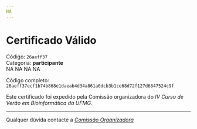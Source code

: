 ```yaml
---
NA
---
```


# Certificado Válido

Código: `26aeff37`<br>
Categoria: **participante**<br>
NA
NA
NA
NA


Código completo: `26aeff37ecf1b74b868e1daeab4d34a861a0dcb3b1ce68d72f127d6847524c9f`


Este certificado foi expedido pela Comissão organizadora do *IV Curso de Verão em Bioinformática da UFMG*.

----

Qualquer dúvida contacte a [_Comissão Organizadora_](<mailto:cursobioinfoufmg@gmail.com$subject=[Certificados]>)

